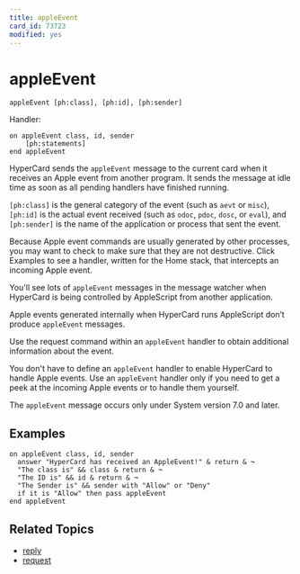 ```yaml
---
title: appleEvent
card_id: 73723
modified: yes
---
```


# appleEvent

`appleEvent [ph:class], [ph:id], [ph:sender]`

Handler:

```
on appleEvent class, id, sender
    [ph:statements]
end appleEvent
```

HyperCard sends the `appleEvent` message to the current card when it receives an Apple event from another program. It sends the message at idle time as soon as all pending handlers have finished running.

`[ph:class]` is the general category of the event (such as `aevt` or `misc`), `[ph:id]` is the actual event received (such as `odoc`, `pdoc`, `dosc`, or `eval`), and `[ph:sender]` is the name of the application or process that sent the event.

Because Apple event commands are usually generated by other processes, you may want to check to make sure that they are not destructive. Click Examples to see a handler, written for the Home stack, that intercepts an incoming Apple event.

You'll see lots of `appleEvent` messages in the message watcher when HyperCard is being controlled by AppleScript from another application.

Apple events generated internally when HyperCard runs AppleScript don’t produce `appleEvent` messages.

Use the request command within an `appleEvent` handler to obtain additional information about the event.

You don't have to define an `appleEvent` handler to enable HyperCard to handle Apple events. Use an `appleEvent` handler only if you need to get a peek at the incoming Apple events or to handle them yourself.

The `appleEvent` message occurs only under System version 7.0 and later.

## Examples

```
on appleEvent class, id, sender
  answer "HyperCard has received an AppleEvent!" & return & ¬
  "The class is" && class & return & ¬
  "The ID is" && id & return & ¬
  "The Sender is" && sender with "Allow" or "Deny"
  if it is "Allow" then pass appleEvent
end appleEvent
```

## Related Topics

* [reply](/HyperTalkReference/commands/reply)
* [request](/HyperTalkReference/commands/request)
